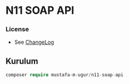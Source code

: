 # N11 SOAP API

 
### License
- See [ChangeLog](https://github.com/mustafa-m-ugur/n11-soap-api/blob/main/LICENSE)

## Kurulum
```php
composer require mustafa-m-ugur/n11-soap-api
```
